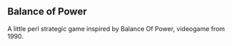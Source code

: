 Balance of Power
---

A little perl strategic game inspired by Balance Of Power, videogame from 1990.
